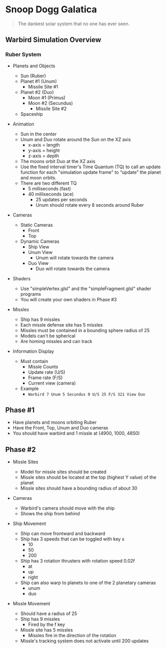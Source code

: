 # Snoop Dogg Galatica
>The dankest solar system that no one has ever seen.

## Warbird Simulation Overview

### Ruber System

* Planets and Objects
    * Sun (Ruber)
    * Planet #1 (Unum)
        * Missile Site #1
    * Planet #2 (Duo)
        * Moon #1 (Primus)
        * Moon #2 (Secundus)
            * Missile Site #2
    * Spaceship

* Animation
    * Sun in the center
    * Unum and Duo rotate around the Sun on the XZ axis
        * x-axis = length
        * y-axis = height
        * z-axis = depth
    * The moons orbit Duo at the XZ axis
    * Use the fixed interval timer's Time Quantum (TQ) to call an update function for each "simulation update frame" to “update” the planet and moon orbits.
    * There are two different TQ
        * 5 milliseconds (fast)
        * 40 milliseconds (ace)
            * 25 updates per seconds
            * Unum should rotate every 8 seconds around Ruber

* Cameras
    * Static Cameras
        * Front
        * Top
    * Dynamic Cameras
        * Ship View
        * Unum View
            * Unum will rotate towards the camera
        * Duo View
            * Duo will rotate towards the camera
        
* Shaders
    * Use "simpleVertex.glsl" and the "simpleFragment.glsl" shader programs
    * You will create your own shaders in Phase #3

* Missles
    * Ship has 9 missles
    * Each missle defense site has 5 missles
    * Missles must be contained in a bounding sphere radius of 25
    * Models can't be spherical
    * Are homing missles and can track

* Information Display
    * Must contain
        * Missle Counts
        * Update rate (U/S)
        * Frame rate (F/S)
        * Current view (camera)
    * Example
        * `Warbird 7 Unum 5 Secundus 0 U/S 25 F/S 321 View Duo`

## Phase #1

* Have planets and moons orbiting Ruber
* Have the Front, Top, Unum and Duo cameras
* You should have warbird and 1 missle at (4900, 1000, 4850)

## Phase #2

* Missle Sites
    * Model for missle sites should be created
    * Missle sites should be located at the top (highest Y value) of the planet
    * Missle sites should have a bounding radius of about 30

* Cameras
    * Warbird's camera should move with the ship
    * Shows the ship from behind

* Ship Movement
    * Ship can move frontward and backward
    * Ship has 3 speeds that can be toggled with key s
        * 10
        * 50
        * 200
    * Ship has 3 rotation thrusters with rotation speed 0.02f 
        * at
        * up
        * right
    * Ship can also warp to planets to one of the 2 planetary cameras
        * unum
        * duo

* Missle Movement
    * Should have a radius of 25
    * Ship has 9 missles
        * Fired by the f key
    * Missle site has 5 missles
        * Missles fire in the direction of the rotation
    * Missle's tracking system does not activate until 200 updates

